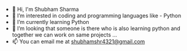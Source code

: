 - 👋 Hi, I'm Shubham Sharma
- 👀 I’m interested in coding and programming languages like - Python
- 🌱 I’m currently learning Python
- 💞️ I’m looking that someone is there who is also learning python and together we can work on same projects ...
- 📫 You can email me at shubhamshr4321@gmail.com
